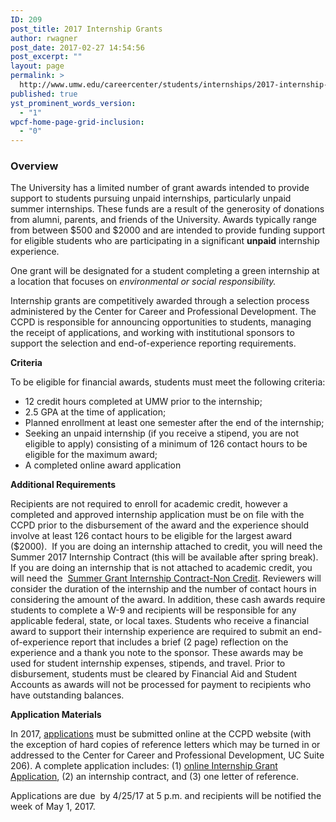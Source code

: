 ```yaml
---
ID: 209
post_title: 2017 Internship Grants
author: rwagner
post_date: 2017-02-27 14:54:56
post_excerpt: ""
layout: page
permalink: >
  http://www.umw.edu/careercenter/students/internships/2017-internship-grants/
published: true
yst_prominent_words_version:
  - "1"
wpcf-home-page-grid-inclusion:
  - "0"
---
```

<h3 class="entry-title"><strong>Overview</strong></h3>
<div class="entry-content">

The University has a limited number of grant awards intended to provide support to students pursuing unpaid internships, particularly unpaid summer internships. These funds are a result of the generosity of donations from alumni, parents, and friends of the University. Awards typically range from between $500 and $2000 and are intended to provide funding support for eligible students who are participating in a significant <strong>unpaid</strong> internship experience.

One grant will be designated for a student completing a green internship at a location that focuses on <em>environmental or social responsibility.</em>

Internship grants are competitively awarded through a selection process administered by the Center for Career and Professional Development. The CCPD is responsible for announcing opportunities to students, managing the receipt of applications, and working with institutional sponsors to support the selection and end-of-experience reporting requirements.

<strong>Criteria</strong>

To be eligible for financial awards, students must meet the following criteria:
<ul>
 	<li>12 credit hours completed at UMW prior to the internship;</li>
 	<li>2.5 GPA at the time of application;</li>
 	<li>Planned enrollment at least one semester after the end of the internship;</li>
 	<li>Seeking an unpaid internship (if you receive a stipend, you are not eligible to apply) consisting of a minimum of 126 contact hours to be eligible for the maximum award;</li>
 	<li>A completed online award application</li>
</ul>
<strong>Additional Requirements</strong>

Recipients are not required to enroll for academic credit, however a completed and approved internship application must be on file with the CCPD prior to the disbursement of the award and the experience should involve at least 126 contact hours to be eligible for the largest award ($2000).  If you are doing an internship attached to credit, you will need the Summer 2017 Internship Contract (this will be available after spring break). If you are doing an internship that is not attached to academic credit, you will need the  <a href="http://academics.umw.edu/academicservices/files/2015/03/Grant-Internship-Contract-revised.pdf">Summer Grant Internship Contract-Non Credit</a>. Reviewers will consider the duration of the internship and the number of contact hours in considering the amount of the award. In addition, these cash awards require students to complete a W-9 and recipients will be responsible for any applicable federal, state, or local taxes. Students who receive a financial award to support their internship experience are required to submit an end-of-experience report that includes a brief (2 page) reflection on the experience and a thank you note to the sponsor. These awards may be used for student internship expenses, stipends, and travel. Prior to disbursement, students must be cleared by Financial Aid and Student Accounts as awards will not be processed for payment to recipients who have outstanding balances.

<strong>Application Materials</strong>

In 2017, <a href="https://www.umw.edu/careercenter/students/internships/2017-internship-grant-application/">applications</a> must be submitted online at the CCPD website (with the exception of hard copies of reference letters which may be turned in or addressed to the Center for Career and Professional Development, UC Suite 206). A complete application includes: (1) <a href="https://www.umw.edu/careercenter/students/internships/2017-internship-grant-application/">online Internship Grant Application</a>, (2) an internship contract, and (3) one letter of reference.

Applications are due  by 4/25/17 at 5 p.m. and recipients will be notified the week of May 1, 2017.

</div>